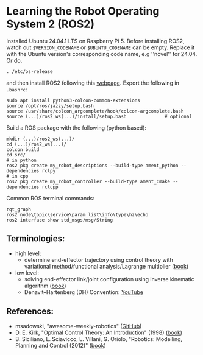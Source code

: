 # Learning the Robot Operating System 2 (ROS2)

Installed Ubuntu 24.04.1 LTS on Raspberry Pi 5. Before installing ROS2, watch out ``$VERSION_CODENAME`` or ``$UBUNTU_CODENAME`` can be empty. Replace it with the Ubuntu version's corresponding code name, e.g ''novel'' for 24.04. Or do,

    . /etc/os-release

and then install ROS2 following this <a href="https://docs.ros.org/en/jazzy/Installation/Ubuntu-Install-Debs.html">webpage</a>. Export the following in ``.bashrc``:

    sudo apt install python3-colcon-common-extensions
    source /opt/ros/jazzy/setup.bash
    source /usr/share/colcon_argcomplete/hook/colcon-argcomplete.bash 
    source (...)/ros2_ws(...)/install/setup.bash              # optional

Build a ROS package with the following (python based): 

    mkdir (...)/ros2_ws(...)/
    cd (...)/ros2_ws(...)/
    colcon build
    cd src/
    # in python
    ros2 pkg create my_robot_descriptions --build-type ament_python --dependencies rclpy 
    # in cpp
    ros2 pkg create my_robot_controller --build-type ament_cmake --dependencies rclcpp

Common ROS terminal commands:

    rqt_graph
    ros2 node\topic\service\param list\info\type\hz\echo
    ros2 interface show std_msgs/msg/String

## Terminologies:

- high level:
    * determine end-effector trajectory using control theory with variational method/functional analysis/Lagrange multiplier (<a href="https://www.amazon.de/-/en/Donald-Kirk-ebook/dp/B00CWR4MX0">book</a>)
- low level:
    * solving end-effector link/joint configuration using inverse kinematic algorithm (<a href="https://www.amazon.de/-/en/Bruno-Siciliano-ebook/dp/B007IDTLL6">book</a>)
    * Denavit–Hartenberg (DH) Convention: <a href="https://www.youtube.com/watch?v=rA9tm0gTln8">YouTube</a>

## References:
- msadowski, "awesome-weekly-robotics" (<a href="https://github.com/msadowski/awesome-weekly-robotics">GitHub</a>)
- D. E. Kirk, "Optimal Control Theory: An Introduction" (1998) (<a href="https://www.amazon.de/-/en/Donald-Kirk-ebook/dp/B00CWR4MX0">book</a>)
- B. Siciliano, L. Sciavicco, L. Villani, G. Oriolo, "Robotics: Modelling, Planning and Control (2012)" (<a href="https://www.amazon.de/-/en/Bruno-Siciliano-ebook/dp/B007IDTLL6">book</a>)

